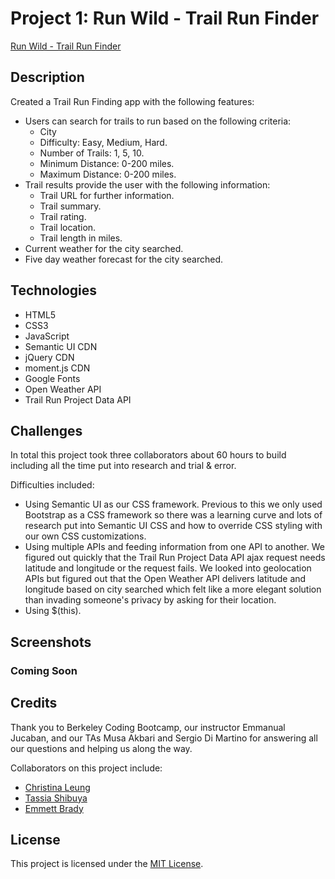 # Project 1: Run Wild - Trail Run Finder

[Run Wild - Trail Run Finder](https://emmbra.github.io/project1/)

## Description
Created a Trail Run Finding app with the following features:

* Users can search for trails to run based on the following criteria:
    * City
    * Difficulty: Easy, Medium, Hard.
    * Number of Trails: 1, 5, 10.
    * Minimum Distance: 0-200 miles.
    * Maximum Distance: 0-200 miles.
* Trail results provide the user with the following information:
    * Trail URL for further information.
    * Trail summary.
    * Trail rating.
    * Trail location.
    * Trail length in miles.
* Current weather for the city searched.
* Five day weather forecast for the city searched.


## Technologies

* HTML5
* CSS3
* JavaScript
* Semantic UI CDN
* jQuery CDN
* moment.js CDN
* Google Fonts
* Open Weather API
* Trail Run Project Data API


## Challenges

In total this project took three collaborators about 60 hours to build including all the time put into research and trial & error.

Difficulties included:

* Using Semantic UI as our CSS framework. Previous to this we only used     Bootstrap as a CSS framework so there was a learning curve and lots of research put into Semantic UI CSS and how to override CSS styling with our own CSS customizations.
* Using multiple APIs and feeding information from one API to another. We figured out quickly that the Trail Run Project Data API ajax request needs latitude and longitude or the request fails. We looked into geolocation APIs but figured out that the Open Weather API delivers latitude and longitude based on city searched which felt like a more elegant solution than invading someone's privacy by asking for their location.
* Using $(this).

## Screenshots
### Coming Soon

## Credits

Thank you to Berkeley Coding Bootcamp, our instructor Emmanual Jucaban, and our TAs Musa Akbari and Sergio Di Martino for answering all our questions and helping us along the way.

Collaborators on this project include:
* [Christina Leung](https://github.com/cgleungsf)
* [Tassia Shibuya](https://github.com/Tassim)
* [Emmett Brady](https://github.com/emmbra)

## License

This project is licensed under the [MIT License](https://choosealicense.com/licenses/mit).